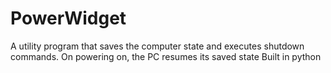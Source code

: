 # PowerWidget
A utility program that saves the computer state and executes shutdown commands. On powering on, the PC resumes its saved state
Built in python
